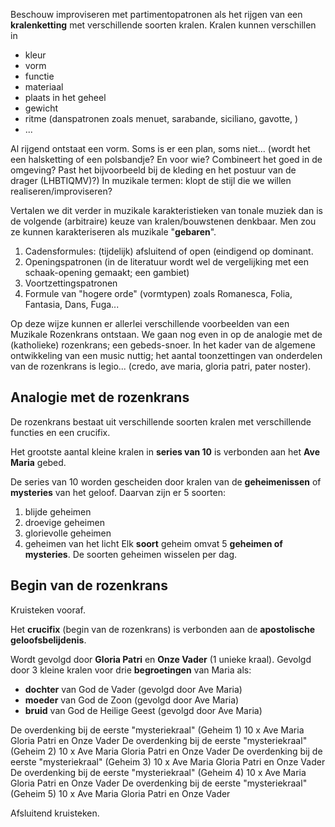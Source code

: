Beschouw improviseren met partimentopatronen als het rijgen van een **kralenketting** met verschillende soorten kralen. Kralen kunnen verschillen in
- kleur
- vorm 
- functie
- materiaal
- plaats in het geheel
- gewicht
- ritme (danspatronen zoals menuet, sarabande, siciliano, gavotte, )
- ...

Al rijgend ontstaat een vorm. Soms is er een plan, soms niet... (wordt het een halsketting of een polsbandje? En voor wie? Combineert het goed in de omgeving? Past het bijvoorbeeld bij de kleding en het postuur van de drager (LHBTIQMV)?) In muzikale termen: klopt de stijl die we willen realiseren/improviseren? 

Vertalen we dit verder in muzikale karakteristieken van tonale muziek dan is de volgende (arbitraire) keuze van kralen/bouwstenen denkbaar. Men zou ze kunnen karakteriseren als muzikale "**gebaren**".
1. Cadensformules: (tijdelijk) afsluitend of open (eindigend op dominant.
2. Openingspatronen (in de literatuur wordt wel de vergelijking met een schaak-opening gemaakt; een gambiet)
3. Voortzettingspatronen
4. Formule van "hogere orde" (vormtypen) zoals Romanesca, Folia, Fantasia, Dans, Fuga...

Op deze wijze kunnen er allerlei verschillende voorbeelden van een Muzikale Rozenkrans ontstaan. We gaan nog even in op de analogie met de (katholieke) rozenkrans; een gebeds-snoer. In het kader van de algemene ontwikkeling van een music nuttig; het aantal toonzettingen van onderdelen van de rozenkrans is legio... (credo, ave maria, gloria patri, pater noster).
## Analogie met de rozenkrans
De rozenkrans bestaat uit verschillende soorten kralen met verschillende functies en een crucifix.

Het grootste aantal kleine kralen in **series van 10** is verbonden aan het **Ave Maria** gebed.

De series van 10 worden gescheiden door kralen van de **geheimenissen** of **mysteries** van het geloof. Daarvan zijn er 5 soorten:
1. blijde geheimen
2. droevige geheimen
3. glorievolle geheimen
4. geheimen van het licht
Elk **soort** geheim omvat 5 **geheimen of mysteries**. De soorten geheimen wisselen per dag.

## Begin van de rozenkrans
Kruisteken vooraf.

Het **crucifix** (begin van de rozenkrans) is verbonden aan de **apostolische geloofsbelijdenis**.

Wordt gevolgd door **Gloria Patri** en **Onze Vader** (1 unieke kraal).
Gevolgd door 3 kleine kralen voor drie **begroetingen** van Maria als:
- **dochter** van God de Vader (gevolgd door Ave Maria)
- **moeder** van God de Zoon (gevolgd door Ave Maria)
- **bruid** van God de Heilige Geest (gevolgd door Ave Maria)

De overdenking bij de eerste "mysteriekraal" (Geheim 1)
10 x Ave Maria
Gloria Patri en Onze Vader
De overdenking bij de eerste "mysteriekraal" (Geheim 2)
10 x Ave Maria
Gloria Patri en Onze Vader
De overdenking bij de eerste "mysteriekraal" (Geheim 3)
10 x Ave Maria
Gloria Patri en Onze Vader
De overdenking bij de eerste "mysteriekraal" (Geheim 4)
10 x Ave Maria
Gloria Patri en Onze Vader
De overdenking bij de eerste "mysteriekraal" (Geheim 5)
10 x Ave Maria
Gloria Patri en Onze Vader

Afsluitend kruisteken.

